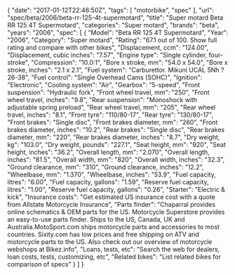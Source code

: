 {
    "date": "2017-01-12T22:46:50Z",
    "tags": [
        "motorbike",
        "spec"
    ],
    "url": "spec\/beta\/2006\/beta-rr-125-4t-supermotard",
    "title": "Super motard Beta RR 125 4T Supermotard",
    "categories": "Super motard",
    "brands": "beta",
    "years": "2006",
    "spec": [
        {
            "Model": "Beta RR 125 4T Supermotard",
            "Year": "2006",
            "Category": "Super motard",
            "Rating": "67.1 out of 100. Show full rating and compare with other bikes",
            "Displacement, ccm": "124.00",
            "Displacement, cubic inches": "7.57",
            "Engine type": "Single cylinder, four-stroke",
            "Compression": "10.0:1",
            "Bore x stroke, mm": "54.0 x 54.0",
            "Bore x stroke, inches": "2.1 x 2.1",
            "Fuel system": "Carburettor. Mikuni UCAL 5Nh ?26-38",
            "Fuel control": "Single Overhead Cams (SOHC)",
            "Ignition": "Electronic",
            "Cooling system": "Air",
            "Gearbox": "5-speed",
            "Front suspension": "Hydraulic fork",
            "Front wheel travel, mm": "250",
            "Front wheel travel, inches": "9.8",
            "Rear suspension": "Monoshock with adjustable spring preload",
            "Rear wheel travel, mm": "205",
            "Rear wheel travel, inches": "8.1",
            "Front tyre": "110\/80-17",
            "Rear tyre": "130\/80-17",
            "Front brakes": "Single disc",
            "Front brakes diameter, mm": "260",
            "Front brakes diameter, inches": "10.2",
            "Rear brakes": "Single disc",
            "Rear brakes diameter, mm": "220",
            "Rear brakes diameter, inches": "8.7",
            "Dry weight, kg": "103.0",
            "Dry weight, pounds": "227.1",
            "Seat height, mm": "920",
            "Seat height, inches": "36.2",
            "Overall length, mm": "2.070",
            "Overall length, inches": "81.5",
            "Overall width, mm": "820",
            "Overall width, inches": "32.3",
            "Ground clearance, mm": "310",
            "Ground clearance, inches": "12.2",
            "Wheelbase, mm": "1.370",
            "Wheelbase, inches": "53.9",
            "Fuel capacity, litres": "6.00",
            "Fuel capacity, gallons": "1.59",
            "Reserve fuel capacity, litres": "1.00",
            "Reserve fuel capacity, gallons": "0.26",
            "Starter": "Electric & kick",
            "Insurance costs": "Get estimated US insurance cost with a quote from Allstate Motorcycle Insurance",
            "Parts finder": "Chaparral provides online schematics & OEM parts for the US.   Motorcycle Superstore provides an easy-to-use parts finder. Ships to the US, Canada, UK and Australia.MotoSport.com ships motorcycle parts and accessories to most countries.    Sixity.com has low prices and free shipping on ATV and motorcycle parts to the US. Also check out our overview of motorcycle webshops at Bikez.info",
            "Loans, tests, etc": "Search the web for dealers, loan costs, tests, customizing, etc",
            "Related bikes": "List related bikes for comparison of specs"
        }
    ]
}